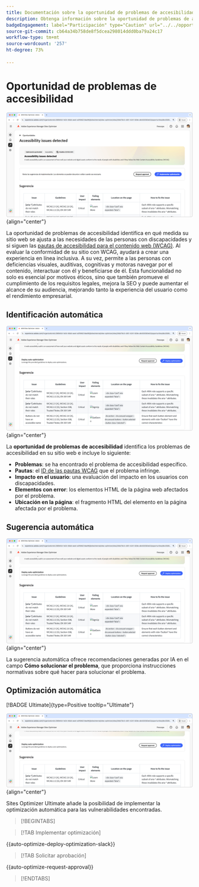 ```yaml
---
title: Documentación sobre la oportunidad de problemas de accesibilidad
description: Obtenga información sobre la oportunidad de problemas de accesibilidad y cómo utilizarla para aumentar la seguridad de en el sitio web.
badgeEngagement: label="Participación" type="Caution" url="../../opportunity-types/engagement.md" tooltip="Participación"
source-git-commit: cb64a34b758de8f5dcea298014ddd0ba79a24c17
workflow-type: tm+mt
source-wordcount: '257'
ht-degree: 73%

---
```



# Oportunidad de problemas de accesibilidad

![Oportunidad de problemas de accesibilidad](./assets/accessibility-issues/hero.png){align="center"}

La oportunidad de problemas de accesibilidad identifica en qué medida su sitio web se ajusta a las necesidades de las personas con discapacidades y si siguen las [pautas de accesibilidad para el contenido web (WCAG)](https://www.w3.org/TR/WCAG21/). Al evaluar la conformidad de su sitio con WCAG, ayudará a crear una experiencia en línea inclusiva. A su vez, permite a las personas con deficiencias visuales, auditivas, cognitivas y motoras navegar por el contenido, interactuar con él y beneficiarse de él. Esta funcionalidad no solo es esencial por motivos éticos, sino que también promueve el cumplimiento de los requisitos legales, mejora la SEO y puede aumentar el alcance de su audiencia, mejorando tanto la experiencia del usuario como el rendimiento empresarial.

## Identificación automática

![Identificación automática de los problemas de accesibilidad](./assets/accessibility-issues/auto-identify.png){align="center"}

La **oportunidad de problemas de accesibilidad** identifica los problemas de accesibilidad en su sitio web e incluye lo siguiente:

* **Problemas**: se ha encontrado el problema de accesibilidad específico.
* **Pautas**: el [ID de las pautas WCAG](https://www.w3.org/TR/WCAG21/) que el problema infringe.
* **Impacto en el usuario**: una evaluación del impacto en los usuarios con discapacidades.
* **Elementos con error**: los elementos HTML de la página web afectados por el problema.
* **Ubicación en la página**: el fragmento HTML del elemento en la página afectada por el problema.

## Sugerencia automática

![Sugerencia automática de problemas de accesibilidad](./assets/accessibility-issues/auto-suggest.png){align="center"}

La sugerencia automática ofrece recomendaciones generadas por IA en el campo **Cómo solucionar el problema**, que proporciona instrucciones normativas sobre qué hacer para solucionar el problema.

## Optimización automática

[!BADGE Ultimate]{type=Positive tooltip="Ultimate"}

![Optimización automática de los problemas de accesibilidad](./assets/accessibility-issues/auto-optimize.png){align="center"}

Sites Optimizer Ultimate añade la posibilidad de implementar la optimización automática para las vulnerabilidades encontradas.

>[!BEGINTABS]

>[!TAB Implementar optimización]

{{auto-optimize-deploy-optimization-slack}}

>[!TAB Solicitar aprobación]

{{auto-optimize-request-approval}}

>[!ENDTABS]
